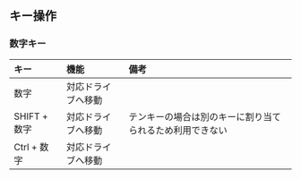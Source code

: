 ## キー操作
### 数字キー
|キー|機能|備考|
|:---|:---|:---|
|数字|対応ドライブへ移動||
|SHIFT + 数字|対応ドライブへ移動|テンキーの場合は別のキーに割り当てられるため利用できない|
|Ctrl + 数字|対応ドライブへ移動|

